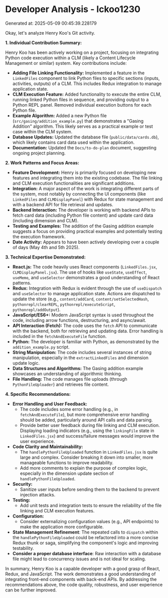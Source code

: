 # Developer Analysis - lckoo1230
Generated at: 2025-05-09 00:45:39.228179

Okay, let's analyze Henry Koo's Git activity.

**1. Individual Contribution Summary:**

Henry Koo has been actively working on a project, focusing on integrating Python code execution within a CLM (likely a Content Lifecycle Management or similar) system. Key contributions include:

*   **Adding File Linking Functionality:** Implemented a feature in the `LinkedFiles` component to link Python files to specific sections (inputs, activities, outputs) of a CLM. This includes Redux integration to manage application state.
*   **CLM Execution Feature:** Added functionality to execute the entire CLM, running linked Python files in sequence, and providing output to a Python REPL panel. Removed individual execution buttons for each Python file.
*   **Example Algorithm:** Added a new Python file (`src/gasing/addition_example.py`) that demonstrates a "Gasing Addition" algorithm.  This likely serves as a practical example or test case within the CLM system.
*   **Database Updates:** Updated the database file (`public/data/cards.db`), which likely contains card data used within the application.
*   **Documentation:**  Updated the `Docs/to-do-plan` document, suggesting ongoing project planning.

**2. Work Patterns and Focus Areas:**

*   **Feature Development:** Henry is primarily focused on developing new features and integrating them into the existing codebase. The file linking and CLM execution functionalities are significant additions.
*   **Integration:** A major aspect of the work is integrating different parts of the system, most notably by connecting the UI components (like `LinkedFiles` and `CLMDisplayPanel`) with Redux for state management and with a backend API for file retrieval and updates.
*   **Backend Interaction:** The developer is working with backend APIs to fetch card data (including Python file content) and update card data (including dimension and CLM).
*   **Testing and Examples:** The addition of the Gasing addition example suggests a focus on providing practical examples and potentially testing the execution framework.
*   **Date Activity:** Appears to have been actively developing over a couple of days (May 4th and 5th 2025).

**3. Technical Expertise Demonstrated:**

*   **React.js:**  The code heavily uses React components (`LinkedFiles.jsx`, `CLMDisplayPanel.jsx`).  The use of hooks like `useState`, `useEffect`, `useMemo`, and `useSelector` demonstrates a good understanding of React patterns.
*   **Redux:**  Integration with Redux is evident through the use of `useDispatch` and `useSelector` to manage application state. Actions are dispatched to update the store (e.g., `content/addCard`, `content/setSelectedHash`, `pythonrepl/clearREPL`, `pythonrepl/executeScript`, `pythonrepl/addOutput`).
*   **JavaScript/ES6+:**  Modern JavaScript syntax is used throughout the code, including arrow functions, destructuring, and async/await.
*   **API Interaction (Fetch):**  The code uses the `fetch` API to communicate with the backend, both for retrieving and updating data.  Error handling is included in the `fetchAndExecuteFile` function.
*   **Python:** The developer is familiar with Python, as demonstrated by the `addition_example.py` script.
*   **String Manipulation:**  The code includes several instances of string manipulation, especially in the `extractLinkedFiles` and dimension update logic.
*   **Data Structures and Algorithms:**  The Gasing addition example showcases an understanding of algorithmic thinking.
*   **File Handling:** The code manages file uploads (through `PythonFileUploader`) and retrieves file content.

**4. Specific Recommendations:**

*   **Error Handling and User Feedback:**
    *   The code includes some error handling (e.g., in `fetchAndExecuteFile`), but more comprehensive error handling should be added, particularly around API calls and data parsing.
    *   Provide better user feedback during file linking and CLM execution.  Displaying loading indicators (e.g., using the `linkingFile` state in `LinkedFiles.jsx`) and success/failure messages would improve the user experience.
*   **Code Clarity and Maintainability:**
    *   The `handlePythonFileUploaded` function in `LinkedFiles.jsx` is quite large and complex. Consider breaking it down into smaller, more manageable functions to improve readability.
    *   Add more comments to explain the purpose of complex logic, especially in the dimension update section of `handlePythonFileUploaded`.
*   **Security:**
    *   Sanitize user inputs before sending them to the backend to prevent injection attacks.
*   **Testing:**
    *   Add unit tests and integration tests to ensure the reliability of the file linking and CLM execution features.
*   **Configuration:**
    *   Consider externalizing configuration values (e.g., API endpoints) to make the application more configurable.
*   **State Management Refinement**: The repeated calls to `dispatch` within the `handlePythonFileUploaded` could be refactored into a more concise Redux thunk or saga, simplifying the component's logic and improving testability.
*   **Consider a proper database interface**: Raw interaction with a database file might lead to concurrency issues and is not ideal for scaling.

In summary, Henry Koo is a capable developer with a good grasp of React, Redux, and JavaScript. The work demonstrates a good understanding of integrating front-end components with back-end APIs.  By addressing the recommendations above, the code quality, robustness, and user experience can be further improved.
